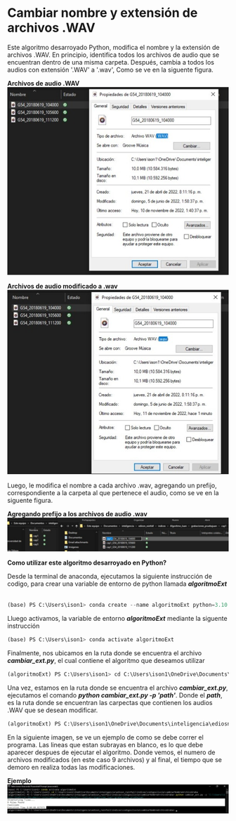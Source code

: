 # Cambiar nombre y extensión de archivos .WAV

Este algoritmo desarroyado Python, modifica el nombre y la extensión de archivos .WAV. En principio, identifica todos los archivos de audio que se encuentran dentro de una misma carpeta. Después, cambia a todos los audios con extensión '.WAV' a '.wav', Como se ve en la siguente figura.


**Archivos de audio .WAV**   
![image .wav](imagenWAV.jpeg)


**Archivos de audio modificado a .wav**       
![image .wav](imagewav.jpeg)

Luego, le modifica el nombre a cada archivo .wav, agregando un prefijo, correspondiente a la carpeta al que pertenece el audio, como se ve en la siguente figura.

**Agregando prefijo a los archivos de audio .wav**
![image .wav](imagenCambioNombe.jpeg)


**Como utilizar este algoritmo desarroyado en Python?**

Desde la terminal de anaconda, ejecutamos la siguiente instrucción de codigo, para crear una variable de entorno de python llamada ***algoritmoExt***


```python

(base) PS C:\Users\ison1> conda create --name algoritmoExt python=3.10.6

```

Lluego activamos, la variable de entorno ***algoritmoExt*** mediante la siguente instrucción

```python
(base) PS C:\Users\ison1> conda activate algoritmoExt
```

Finalmente, nos ubicamos en la ruta donde se encuentra el archivo ***cambiar_ext.py***, el cual contiene el algoritmo que deseamos utilizar

```python
(algoritmoExt) PS C:\Users\ison1> cd C:\Users\ison1\OneDrive\Documents\inteligencia\ediosn_rainfall\indices\codigoslluvia\cambiarNombreArchivoGraba
```

Una vez, estamos en la ruta donde se encuentra el archivo ***cambiar_ext.py***, ejecutamos el comando ***python cambiar_ext.py -p 'path'***. Donde el ***path***, es la ruta donde se encuentran las carpectas que contienen los audios .WAV que se desean modificar.

```python
(algoritmoExt) PS C:\Users\ison1\OneDrive\Documents\inteligencia\ediosn_rainfall\indices\codigoslluvia\cambiarNombreArchivoGraba> python cambiar_ext.py -p 'path'
```

En la siguiente imagen, se ve un ejemplo de como se debe correr el programa. Las lineas que estan subrayas en blanco, es lo que debe aparecer despues de ejecutar el algoritmo. Donde vemos, el numero de archivos modificados (en este caso 9 archivos) y al final, el tiempo que se demoro en realiza todas las modificaciones.

**Ejemplo**
![image .wav](ejecutarCodigo.jpeg)